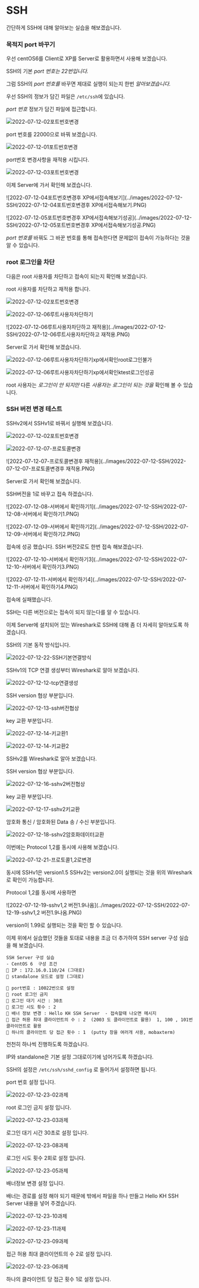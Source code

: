 # SSH

간단하게 SSH에 대해 알아보는 실습을 해보겠습니다.



### 목적지 port 바꾸기

우선 centOS6를 Client로 XP를 Server로 활용하면서 사용해 보겠습니다.

SSH의 기본 *port 번호는* *22번입니다.*

그럼 SSH의 *port 번호를* 바꾸면 제대로 실행이 되는지 한번 *알아보겠습니다.*



우선 SSH의 정보가 담긴 파일은 `/etc/ssh`에 있습니다.



*port 번호* 정보가 담긴 파일에 접근합니다.

![2022-07-12-02포트번호변경](../images/2022-07-12-SSH/2022-07-12-02포트번호변경.PNG)



port 번호를 22000으로 바꿔 보겠습니다.

![2022-07-12-01포트번호변경](../images/2022-07-12-SSH/2022-07-12-01포트번호변경.PNG)

port번호 변경사항을 재적용 시킵니다.



![2022-07-12-03포트번호변경](../images/2022-07-12-SSH/2022-07-12-03포트번호변경.PNG)



이제 Server에 가서 확인해 보겠습니다.

![2022-07-12-04포트번호변경후 XP에서접속해보기](../images/2022-07-12-SSH/2022-07-12-04포트번호변경후 XP에서접속해보기.PNG)

![2022-07-12-05포트번호변경후 XP에서접속해보기성공](../images/2022-07-12-SSH/2022-07-12-05포트번호변경후 XP에서접속해보기성공.PNG)

*port 번호를* 바꿔도 그 바꾼 번호를 통해 접속한다면 문제없이 접속이 가능하다는 것을 알 수 있습니다.



### root 로그인을 차단

다음은 root 사용자를 차단하고 접속이 되는지 확인해 보겠습니다.



root 사용자를 차단하고 재적용 합니다.

![2022-07-12-02포트번호변경](../images/2022-07-12-SSH/2022-07-12-02포트번호변경-16576128628517.PNG)

![2022-07-12-06루트사용자차단하기](../images/2022-07-12-SSH/2022-07-12-06루트사용자차단하기.PNG)



![2022-07-12-06루트사용자차단하고 재적용](../images/2022-07-12-SSH/2022-07-12-06루트사용자차단하고 재적용.PNG)



Server로 가서 확인해 보겠습니다.

![2022-07-12-06루트사용자차단하기xp에서확인root로그인불가](../images/2022-07-12-SSH/2022-07-12-06루트사용자차단하기xp에서확인root로그인불가.PNG)

![2022-07-12-06루트사용자차단하기xp에서확인ktest로그인성공](../images/2022-07-12-SSH/2022-07-12-06루트사용자차단하기xp에서확인ktest로그인성공.PNG)

root 사용자는 *로그인이 안 되지만* 다른 *사용자는 로그인이 되는 것을* 확인해 볼 수 있습니다.







### SSH 버전 변경 테스트

SSHv2에서 SSHv1로 바꿔서 실행해 보겠습니다.

![2022-07-12-02포트번호변경](../images/2022-07-12-SSH/2022-07-12-02포트번호변경-165761363451412.PNG)

![2022-07-12-07-프로토콜변경](../images/2022-07-12-SSH/2022-07-12-07-프로토콜변경.PNG)

![2022-07-12-07-프로토콜변경후 재적용](../images/2022-07-12-SSH/2022-07-12-07-프로토콜변경후 재적용.PNG)





Server로 가서 확인해 보겠습니다.

SSH버전을 1로 바꾸고 접속 하겠습니다.

![2022-07-12-08-서버에서 확인하기1](../images/2022-07-12-SSH/2022-07-12-08-서버에서 확인하기1.PNG)

![2022-07-12-09-서버에서 확인하기2](../images/2022-07-12-SSH/2022-07-12-09-서버에서 확인하기2.PNG)

접속에 성공 했습니다. SSH 버전2로도 한번 접속 해보겠습니다.

![2022-07-12-10-서버에서 확인하기3](../images/2022-07-12-SSH/2022-07-12-10-서버에서 확인하기3.PNG)

![2022-07-12-11-서버에서 확인하기4](../images/2022-07-12-SSH/2022-07-12-11-서버에서 확인하기4.PNG)

접속에 실패했습니다.

SSH는 다른 버전으로는 접속이 되지 않는다를 알 수 있습니다.



이제 Server에 설치되어 있는 Wireshark로 SSH에 대해 좀 더 자세히 알아보도록 하겠습니다.



SSH의 기본 동작 방식입니다.

![2022-07-12-22-SSH기본연결방식](../images/2022-07-12-SSH/2022-07-12-22-SSH기본연결방식.PNG)



SSHv1의 TCP 연결 생성부터 Wireshark로 알아 보겠습니다.

![2022-07-12-12-tcp연결생성](../images/2022-07-12-SSH/2022-07-12-12-tcp연결생성.PNG)



SSH version 협상 부분입니다.

![2022-07-12-13-ssh버전협상](../images/2022-07-12-SSH/2022-07-12-13-ssh버전협상.PNG)



key 교환 부분입니다.

![2022-07-12-14-키교환1](../images/2022-07-12-SSH/2022-07-12-14-키교환1.PNG)

![2022-07-12-14-키교환2](../images/2022-07-12-SSH/2022-07-12-14-키교환2.PNG)



SSHv2를 Wireshark로 알아 보겠습니다.



SSH version 협상 부분입니다.

![2022-07-12-16-sshv2버전협상](../images/2022-07-12-SSH/2022-07-12-16-sshv2버전협상.PNG)



key 교환 부분입니다.

![2022-07-12-17-sshv2키교환](../images/2022-07-12-SSH/2022-07-12-17-sshv2키교환.PNG)



암호화 통신 / 암호화된 Data 송 / 수신 부분입니다.

![2022-07-12-18-sshv2암호화데이터교환](../images/2022-07-12-SSH/2022-07-12-18-sshv2암호화데이터교환.PNG)



이번에는 Protocol 1,2를 동시에 사용해 보겠습니다.

![2022-07-12-21-프로토콜1,2로변경](../images/2022-07-12-SSH/2022-07-12-21-프로토콜1,2로변경.PNG)



동시에 SSHv1은 version1.5 SSHv2는 version2.0이 실행되는 것을 위의 Wireshark로 확인이 가능합니다.

Protocol 1,2를 동시에 사용하면

![2022-07-12-19-sshv1,2 버전1.9나옴](../images/2022-07-12-SSH/2022-07-12-19-sshv1,2 버전1.9나옴.PNG)

version이 1.99로 실행되는 것을 확인 할 수 있습니다.





이제 위에서 실습했던 것들을 토대로 내용을 조금 더 추가하여 SSH server 구성 실습을 해 보겠습니다.



```
SSH Server 구성 실습
- CentOS 6  구성 조건
 IP : 172.16.0.110/24 (그대로) 
 standalone 모드로 설정 (그대로) 

 port번호 : 10022번으로 설정
 root 로그인 금지
 로그인 대기 시간 : 30초
 로그인 시도 횟수 : 2
 배너 정보 변경 : Hello KH SSH Server  - 접속할때 나오면 메시지 
 접근 허용 최대 클라이언트의 수 : 2  (2003 도 클라이언트로 활용)  1, 100 , 101번 클라이언트로 활용  
 하나의 클라이언트 당 접근 횟수 : 1  (putty 창을 여러개 사용, mobaxterm) 
```

천천히 하나씩 진행하도록 하겠습니다.

IP와 standalone은 기본 설정 그대로이기에 넘어가도록 하겠습니다.

SSH의 설정은 `/etc/ssh/sshd_config` 로 들어가서 설정하면 됩니다.



port 번호 설정 입니다.

![2022-07-12-23-02과제](../images/2022-07-12-SSH/2022-07-12-23-02과제.PNG)

root 로그인 금지 설정 입니다.

![2022-07-12-23-03과제](../images/2022-07-12-SSH/2022-07-12-23-03과제.PNG)

로그인 대기 시간 30초로 설정 입니다.

![2022-07-12-23-08과제](../images/2022-07-12-SSH/2022-07-12-23-08과제.PNG)

로그인 시도 횟수 2회로 설정 입니다.

![2022-07-12-23-05과제](../images/2022-07-12-SSH/2022-07-12-23-05과제.PNG)

배너정보 변경 설정 입니다.

배너는 경로를 설정 해야 되기 때문에 밖에서 파일을 하나 만들고 Hello KH SSH Server 내용을 넣어 주겠습니다.

![2022-07-12-23-10과제](../images/2022-07-12-SSH/2022-07-12-23-10과제.PNG)

![2022-07-12-23-11과제](../images/2022-07-12-SSH/2022-07-12-23-11과제.PNG)

![2022-07-12-23-09과제](../images/2022-07-12-SSH/2022-07-12-23-09과제-165761948602537.PNG)

접근 허용 최대 클라이언트의 수 2로 설정 입니다.

![2022-07-12-23-06과제](../images/2022-07-12-SSH/2022-07-12-23-06과제.PNG)

하나의 클라이언트 당 접근 횟수 1로 설정 입니다.



